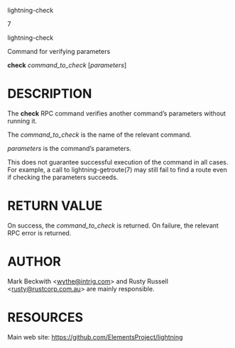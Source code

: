 lightning-check

7

lightning-check

Command for verifying parameters

**check** *command\_to\_check* \[*parameters*\]

DESCRIPTION
===========

The **check** RPC command verifies another command’s parameters without
running it.

The *command\_to\_check* is the name of the relevant command.

*parameters* is the command’s parameters.

This does not guarantee successful execution of the command in all
cases. For example, a call to lightning-getroute(7) may still fail to
find a route even if checking the parameters succeeds.

RETURN VALUE
============

On success, the *command\_to\_check* is returned. On failure, the
relevant RPC error is returned.

AUTHOR
======

Mark Beckwith &lt;<wythe@intrig.com>&gt; and Rusty Russell
&lt;<rusty@rustcorp.com.au>&gt; are mainly responsible.

RESOURCES
=========

Main web site: <https://github.com/ElementsProject/lightning>
